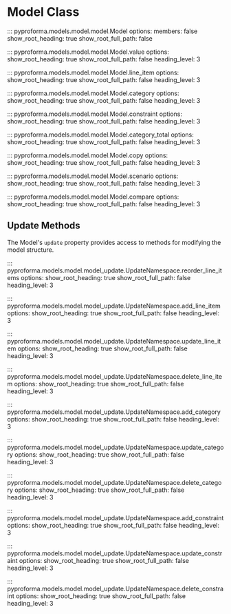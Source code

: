 # Model Class

::: pyproforma.models.model.model.Model
    options:
      members: false
      show_root_heading: true
      show_root_full_path: false

::: pyproforma.models.model.model.Model.value
    options:
      show_root_heading: true
      show_root_full_path: false
      heading_level: 3

::: pyproforma.models.model.model.Model.line_item
    options:
      show_root_heading: true
      show_root_full_path: false
      heading_level: 3

::: pyproforma.models.model.model.Model.category
    options:
      show_root_heading: true
      show_root_full_path: false
      heading_level: 3

::: pyproforma.models.model.model.Model.constraint
    options:
      show_root_heading: true
      show_root_full_path: false
      heading_level: 3

::: pyproforma.models.model.model.Model.category_total
    options:
      show_root_heading: true
      show_root_full_path: false
      heading_level: 3

::: pyproforma.models.model.model.Model.copy
    options:
      show_root_heading: true
      show_root_full_path: false
      heading_level: 3

::: pyproforma.models.model.model.Model.scenario
    options:
      show_root_heading: true
      show_root_full_path: false
      heading_level: 3

::: pyproforma.models.model.model.Model.compare
    options:
      show_root_heading: true
      show_root_full_path: false
      heading_level: 3

## Update Methods

The Model's `update` property provides access to methods for modifying the model structure.

::: pyproforma.models.model.model_update.UpdateNamespace.reorder_line_items
    options:
      show_root_heading: true
      show_root_full_path: false
      heading_level: 3

::: pyproforma.models.model.model_update.UpdateNamespace.add_line_item
    options:
      show_root_heading: true
      show_root_full_path: false
      heading_level: 3

::: pyproforma.models.model.model_update.UpdateNamespace.update_line_item
    options:
      show_root_heading: true
      show_root_full_path: false
      heading_level: 3

::: pyproforma.models.model.model_update.UpdateNamespace.delete_line_item
    options:
      show_root_heading: true
      show_root_full_path: false
      heading_level: 3

::: pyproforma.models.model.model_update.UpdateNamespace.add_category
    options:
      show_root_heading: true
      show_root_full_path: false
      heading_level: 3

::: pyproforma.models.model.model_update.UpdateNamespace.update_category
    options:
      show_root_heading: true
      show_root_full_path: false
      heading_level: 3

::: pyproforma.models.model.model_update.UpdateNamespace.delete_category
    options:
      show_root_heading: true
      show_root_full_path: false
      heading_level: 3

::: pyproforma.models.model.model_update.UpdateNamespace.add_constraint
    options:
      show_root_heading: true
      show_root_full_path: false
      heading_level: 3

::: pyproforma.models.model.model_update.UpdateNamespace.update_constraint
    options:
      show_root_heading: true
      show_root_full_path: false
      heading_level: 3

::: pyproforma.models.model.model_update.UpdateNamespace.delete_constraint
    options:
      show_root_heading: true
      show_root_full_path: false
      heading_level: 3
    

